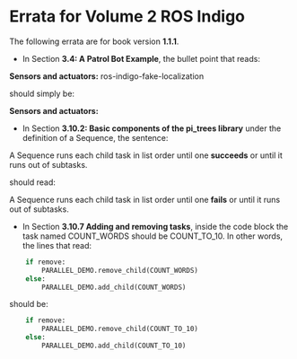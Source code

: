 # Errata for Volume 2 ROS Indigo #

The following errata are for book version **1.1.1**.

   * In Section **3.4: A Patrol Bot Example**, the bullet point that reads:

   **Sensors and actuators:** ros-indigo-fake-localization

   should simply be:

   **Sensors and actuators:**

   * In Section **3.10.2: Basic components of the pi_trees library** under the definition of a Sequence, the sentence:

   A Sequence runs each child task in list order until one **succeeds** or until it runs out of subtasks.

   should read:

   A Sequence runs each child task in list order until one **fails** or until it runs out of subtasks.

   * In Section **3.10.7 Adding and removing tasks**, inside the code block the task named COUNT\_WORDS should be COUNT\_TO\_10.  In other words, the lines that read:

```python
    if remove:
        PARALLEL_DEMO.remove_child(COUNT_WORDS)
    else:
        PARALLEL_DEMO.add_child(COUNT_WORDS)
```

   should be:

```python
    if remove:
        PARALLEL_DEMO.remove_child(COUNT_TO_10)
    else:
        PARALLEL_DEMO.add_child(COUNT_TO_10)
```

